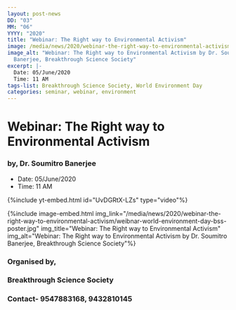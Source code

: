 ```yaml
---
layout: post-news
DD: "03"
MM: "06"
YYYY: "2020"
title: "Webinar: The Right way to Environmental Activism"
image: /media/news/2020/webinar-the-right-way-to-environmental-activism/world-environment-day-bss.jpg
image_alt: "Webinar: The Right way to Environmental Activism by Dr. Soumitro
  Banerjee, Breakthrough Science Society"
excerpt: |-
  Date: 05/June/2020
  Time: 11 AM
tags-list: Breakthrough Science Society, World Environment Day
categories: seminar, webinar, environment
---
```

# Webinar: The Right way to Environmental Activism

### by, Dr. Soumitro Banerjee

* Date: 05/June/2020 
* Time: 11 AM

{%include yt-embed.html id="UvDGRtX-LZs" type="video"%}

{%include image-embed.html img_link="/media/news/2020/webinar-the-right-way-to-environmental-activism/weibnar-world-environment-day-bss-poster.jpg" img_title="Webinar: The Right way to Environmental Activism" img_alt="Webinar: The Right way to Environmental Activism by Dr. Soumitro Banerjee, Breakthrough Science Society"%}



### Organised by,

### Breakthrough Science Society

### Contact- 9547883168, 9432810145
